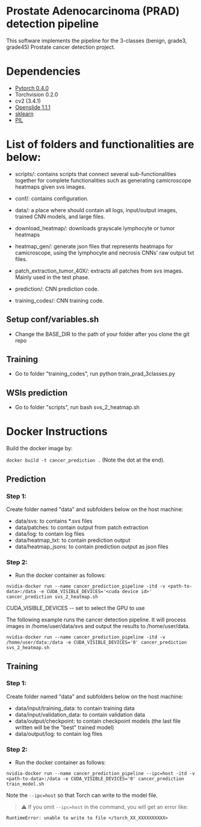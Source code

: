 # Prostate Adenocarcinoma (PRAD) detection pipeline

This software implements the pipeline for the 3-classes (benign, grade3, grade45) Prostate cancer detection project. 

# Dependencies

 - [Pytorch 0.4.0](http://pytorch.org/)
 - Torchvision 0.2.0
 - cv2 (3.4.1)
 - [Openslide 1.1.1](https://openslide.org/api/python/)
 - [sklearn](https://scikit-learn.org/stable/)
 - [PIL](https://pillow.readthedocs.io/en/3.1.x/reference/Image.html)

# List of folders and functionalities are below: 

- scripts/: contains scripts that connect several sub-functionalities together for complete functionalities such as generating camicroscope heatmaps given svs images.

- conf/: contains configuration. 

- data/: a place where should contain all logs, input/output images, trained CNN models, and large files. 

- download_heatmap/: downloads grayscale lymphocyte or tumor heatmaps

- heatmap_gen/: generate json files that represents heatmaps for camicroscope, using the lymphocyte and necrosis CNNs' raw output txt files. 

- patch_extraction_tumor_40X/: extracts all patches from svs images. Mainly used in the test phase. 

- prediction/: CNN prediction code. 

- training_codes/: CNN training code. 

## Setup conf/variables.sh
- Change the BASE_DIR to the path of your folder after you clone the git repo

## Training
- Go to folder "training_codes", run python train_prad_3classes.py

## WSIs prediction
- Go to folder "scripts", run bash svs_2_heatmap.sh


# Docker Instructions

Build the docker image by: 

`docker build -t cancer_prediction .`  (Note the dot at the end). 

## Prediction
### Step 1:
Create folder named "data" and subfolders below on the host machine:

- data/svs: to contains *.svs files
- data/patches: to contain output from patch extraction
- data/log: to contain log files
- data/heatmap_txt: to contain prediction output
- data/heatmap_jsons: to contain prediction output as json files

### Step 2:
- Run the docker container as follows: 

```
nvidia-docker run --name cancer_prediction_pipeline -itd -v <path-to-data>:/data -e CUDA_VISIBLE_DEVICES='<cuda device id>' cancer_prediction svs_2_heatmap.sh 
```

CUDA_VISIBLE_DEVICES -- set to select the GPU to use 

The following example runs the cancer detection pipeline. It will process images in /home/user/data/svs and output the results to /home/user/data. 

```
nvidia-docker run --name cancer_prediction_pipeline -itd -v /home/user/data:/data -e CUDA_VISIBLE_DEVICES='0' cancer_prediction svs_2_heatmap.sh
```

## Training
### Step 1:
Create folder named "data" and subfolders below on the host machine:

- data/input/training_data: to contain training data
- data/input/validation_data: to contain validation data
- data/output/checkpoint: to contain checkpoint models (the last file written will be the "best" trained model)
- data/output/log: to contain log files

### Step 2:
- Run the docker container as follows:

```
nvidia-docker run --name cancer_prediction_pipeline --ipc=host -itd -v <path-to-data>:/data -e CUDA_VISIBLE_DEVICES='0' cancer_prediction train_model.sh
```

Note the `--ipc=host` so that Torch can write to the model file.

> :warning: If you omit `--ipc=host` in the command, you will get an error like:

```
RuntimeError: unable to write to file </torch_XX_XXXXXXXXXX>
```
